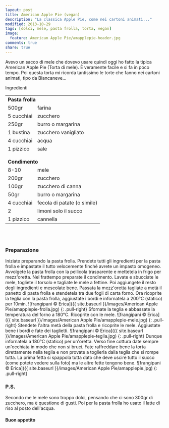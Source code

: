 ```yaml
---
layout: post
title: American Apple Pie (vegan)
description: "La classica Apple Pie, come nei cartoni animati..."
modified: 2013-10-29
tags: [dolci, mele, pasta frolla, torta, vegan]
image:
  feature: American Apple Pie/amapplepie-header.jpg
comments: true
share: true
---
```


Avevo un sacco di mele che dovevo usare quindi oggi ho fatto la tipica American Apple Pie (Torta di mele). È veramente facile e si fa in poco tempo. Poi questa torta mi ricorda tantissimo le torte che fanno nei cartoni animati, tipo da Biancaneve...


<div class="ingredients">
  <div class="ingredients-title">Ingredienti</div>
  <table>
    <tbody>
      <tr>
        <td colspan="2"><b>Pasta frolla</b></td>
      </tr>
      <tr>
        <td>500gr</td>
        <td>farina</td>
      </tr>
      <tr>
        <td>5 cucchiai</td>
        <td>zucchero</td>
      </tr>
      <tr>
        <td>250gr</td>
        <td>burro o margarina</td>
      </tr>
      <tr>
        <td>1 bustina</td>
        <td>zucchero vanigliato</td>
      </tr>
      <tr>
        <td>4 cucchiai</td>
        <td>acqua</td>
      </tr>
      <tr>
        <td>1 pizzico</td>
        <td>sale</td>
      </tr>
      <tr style="height: 15px;"></tr>
      <tr>          
        <td colspan="2"><b>Condimento</b></td>
      </tr>
      <tr>
        <td>8-10</td>
        <td>mele</td>
      </tr>
      <tr>      
        <td>200gr</td>
        <td>zucchero</td>
      </tr>
      <tr>
        <td>100gr</td>
        <td>zucchero di canna</td>
      </tr>
      <tr>
        <td>50gr</td>
        <td>burro o margarina</td>
      </tr>
      <tr>
        <td>4 cucchiai</td>
        <td>fecola di patate (o simile)</td>
      </tr>
      <tr>
        <td>2</td>
        <td>limoni solo il succo</td>
      </tr>
      <tr>
        <td>1 pizzico</td>
        <td>cannella</td>       
      </tr>
    </tbody>
  </table>
  <br></br>
</div>


<h3>
  <font color="grey">
    <i class="icon-cogs"></i>
  </font> Preparazione
</h3>

Iniziate preparando la pasta frolla. Prendete tutti gli ingredienti per la pasta frolla e impastate il tutto velocemente finché avrete un impasto omogeneo. Avvolgete la pasta frolla con la pellicola trasparente e mettetela in frigo per mezz'oretta.
Nel frattempo preparate il condimento. Lavate e sbucciate le mele, togliete il torsolo e tagliate le mele a fettine. Poi aggiungete il resto degli ingredienti e mescolate bene. Passata la mezz'oretta tagliate a metà il panetto di pasta frolla e stendetela tra due fogli di carta forno. Ora ricoprite la teglia con la pasta frolla, aggiustate i bordi e infornatela a 200°C (statico) per 10min.
![frangipani © Erica]({{ site.baseurl }}/images/American Apple Pie/amapplepie-frolla.jpg)
{: .pull-right}
Sfornate la teglia e abbassate la temperatura del forno a 180°C. Ricoprite con le mele.
![frangipani © Erica]({{ site.baseurl }}/images/American Apple Pie/amapplepie-mele.jpg)
{: .pull-right}
Stendete l'altra metà della pasta frolla e ricoprite le mele. Aggiustate bene i bordi e fate dei taglietti. 
![frangipani © Erica]({{ site.baseurl }}/images/American Apple Pie/amapplepie-teglia.jpg)
{: .pull-right}
Dunque infornatela a 180°C (statico) per un'oretta. Verso fine cottura date sempre un'occhiata in modo che non si bruci. Fate raffreddare bene la torta direttamente nella teglia e non provate a toglierla dalla teglia che si rompe tutta. La prima fetta si spappola tutta dato che deve uscire tutto il succo (come potete vedere sulla foto) ma le altre fette tengono bene.
![frangipani © Erica]({{ site.baseurl }}/images/American Apple Pie/amapplepie.jpg)
{: .pull-right}


<h3>
  <font color="#FFCC00">
    <i class="icon-lightbulb"></i>
  </font> P.S.
</h3>

Secondo me le mele sono troppo dolci, pensando che ci sono 300gr di zucchero, ma è questione di gusti. Poi per la pasta frolla ho usato il latte di riso al posto dell'acqua.

<h4>Buon appetito
  <font color="red">
    <i class="icon-smile"></i>
  </font>
</h4>
